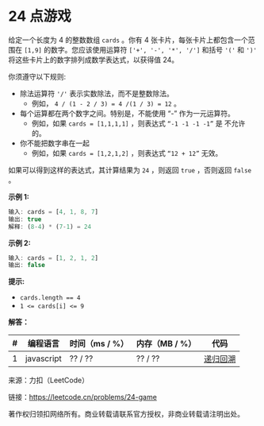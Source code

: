 # 24 点游戏

给定一个长度为 4 的整数数组 `cards` 。你有 4 张卡片，每张卡片上都包含一个范围在 `[1,9]` 的数字。您应该使用运算符 `['+', '-', '*', '/']` 和括号 `'('` 和 `')'` 将这些卡片上的数字排列成数学表达式，以获得值 24。

你须遵守以下规则:

- 除法运算符 `'/'` 表示实数除法，而不是整数除法。
  - 例如， `4 / (1 - 2 / 3) = 4 /(1 / 3) = 12` 。
- 每个运算都在两个数字之间。特别是，不能使用 “-” 作为一元运算符。
  - 例如，如果 `cards = [1,1,1,1]` ，则表达式 `“-1 -1 -1 -1”` 是 不允许 的。
- 你不能把数字串在一起
  - 例如，如果 `cards = [1,2,1,2]` ，则表达式 `“12 + 12”` 无效。

如果可以得到这样的表达式，其计算结果为 `24` ，则返回 `true` ，否则返回 `false` 。

**示例 1:**

``` javascript
输入: cards = [4, 1, 8, 7]
输出: true
解释: (8-4) * (7-1) = 24
```

**示例 2:**

``` javascript
输入: cards = [1, 2, 1, 2]
输出: false
```

**提示:**

- `cards.length == 4`
- `1 <= cards[i] <= 9`

**解答：**

**#**|**编程语言**|**时间（ms / %）**|**内存（MB / %）**|**代码**
------|----------|-----------------|----------------|--------
1|javascript|?? / ??|?? / ??|[递归回溯](./javascript/ac_v1.js)

来源：力扣（LeetCode）

链接：https://leetcode.cn/problems/24-game

著作权归领扣网络所有。商业转载请联系官方授权，非商业转载请注明出处。
